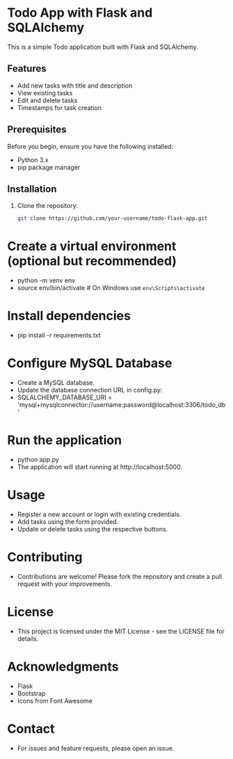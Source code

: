 # Todo App with Flask and SQLAlchemy

This is a simple Todo application built with Flask and SQLAlchemy.

## Features

- Add new tasks with title and description
- View existing tasks
- Edit and delete tasks
- Timestamps for task creation

## Prerequisites

Before you begin, ensure you have the following installed:

- Python 3.x
- pip package manager

## Installation

1. Clone the repository:

   ```bash
   git clone https://github.com/your-username/todo-flask-app.git

# Create a virtual environment (optional but recommended)
- python -m venv env
- source env/bin/activate  # On Windows use `env\Scripts\activate`

# Install dependencies
- pip install -r requirements.txt

# Configure MySQL Database
- Create a MySQL database.
- Update the database connection URL in config.py:
- SQLALCHEMY_DATABASE_URI = 'mysql+mysqlconnector://username:password@localhost:3306/todo_db'

# Run the application
- python app.py
- The application will start running at http://localhost:5000.

# Usage
- Register a new account or login with existing credentials.
- Add tasks using the form provided.
- Update or delete tasks using the respective buttons.

# Contributing
- Contributions are welcome! Please fork the repository and create a pull request with your improvements.

# License
- This project is licensed under the MIT License - see the LICENSE file for details.

# Acknowledgments
- Flask
- Bootstrap
- Icons from Font Awesome

# Contact
- For issues and feature requests, please open an issue.


